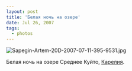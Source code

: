 ```yaml
---
layout: post
title: 'Белая ночь на озере'
date: Jul 26, 2007
tags:
  - photos
---
```


![Sapegin-Artem-20D-2007-07-11-395-9531.jpg](photo://466)

Белая ночь на озере Среднее Куйто, [Карелия](http://morning.photos/albums/kalevala/).
